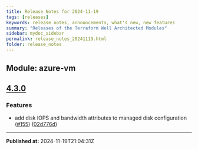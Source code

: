 ```yaml
---
title: Release Notes for 2024-11-19
tags: [releases]
keywords: release notes, announcements, what's new, new features
summary: "Releases of the Terraform Well Architected Modules"
sidebar: mydoc_sidebar
permalink: release_notes_20241119.html
folder: release_notes
---
```


## Module: azure-vm
## [4.3.0](https://github.com/CloudNationHQ/terraform-azure-vm/releases/tag/v4.3.0)


### Features

* add disk IOPS and bandwidth attributes to managed disk configuration ([#155](https://github.com/CloudNationHQ/terraform-azure-vm/issues/155)) ([02d776d](https://github.com/CloudNationHQ/terraform-azure-vm/commit/02d776d0a85cf53bd23088a3501b6e6851bbb66b))

---

**Published at:** 2024-11-19T21:04:31Z

